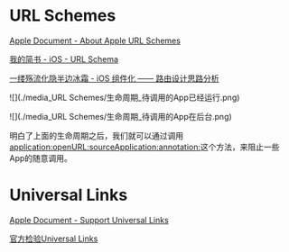 # URL Schemes

[Apple Document - About Apple URL Schemes](https://developer.apple.com/library/archive/featuredarticles/iPhoneURLScheme_Reference/Introduction/Introduction.html#//apple_ref/doc/uid/TP40007899)

[我的简书 - iOS - URL Schema](https://www.jianshu.com/p/137284ebe73d)

[一缕殇流化隐半边冰霜 - iOS 组件化 —— 路由设计思路分析](https://www.jianshu.com/p/76da56b3bd55)





![](./media_URL Schemes/生命周期_待调用的App已经运行.png)







![](./media_URL Schemes/生命周期_待调用的App在后台.png)







明白了上面的生命周期之后，我们就可以通过调用[application:openURL:sourceApplication:annotation:](https://link.jianshu.com/?t=https://developer.apple.com/reference/uikit/uiapplicationdelegate/1623073-application)这个方法，来阻止一些App的随意调用。













# Universal Links

[Apple Document - Support Universal Links](https://developer.apple.com/library/archive/documentation/General/Conceptual/AppSearch/UniversalLinks.html)

[官方检验Universal Links](https://search.developer.apple.com/appsearch-validation-tool/)


















